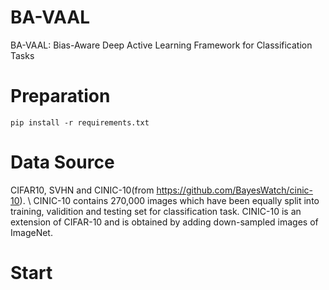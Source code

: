 # BA-VAAL
BA-VAAL: Bias-Aware Deep Active Learning Framework for Classification Tasks

# Preparation
```
pip install -r requirements.txt
```

# Data Source
CIFAR10, SVHN and CINIC-10(from https://github.com/BayesWatch/cinic-10). \\
CINIC-10 contains 270,000 images which have been equally split into training, validition and testing set for classification task. CINIC-10 is an extension of CIFAR-10 and is obtained by adding down-sampled images of ImageNet.

# Start
